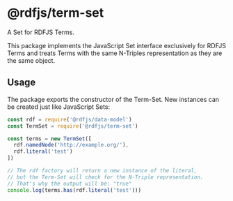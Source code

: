 # @rdfjs/term-set

A Set for RDFJS Terms.

This package implements the JavaScript Set interface exclusively for RDFJS Terms and treats Terms with the same N-Triples representation as they are the same object.

## Usage

The package exports the constructor of the Term-Set.
New instances can be created just like JavaScript Sets:

```js
const rdf = require('@rdfjs/data-model')
const TermSet = require('@rdfjs/term-set')

const terms = new TermSet([
  rdf.namedNode('http://example.org/'),
  rdf.literal('test')
])

// The rdf factory will return a new instance of the literal,
// but the Term-Set will check for the N-Triple representation.
// That's why the output will be: "true"
console.log(terms.has(rdf.literal('test')))
```
